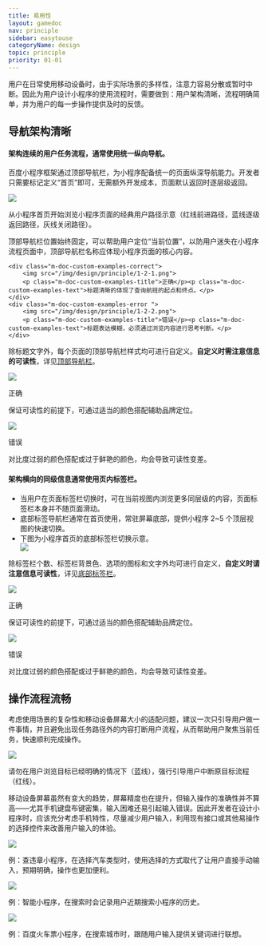 ```yaml
---
title: 易用性
layout: gamedoc
nav: principle
sidebar: easytouse
categoryName: design
topic: principle
priority: 01-01
---
```


用户在日常使用移动设备时，由于实际场景的多样性，注意力容易分散或暂时中断。因此为用户设计小程序的使用流程时，需要做到：用户架构清晰，流程明确简单，并为用户的每一步操作提供及时的反馈。
## 导航架构清晰

#### 架构连续的用户任务流程，通常使用统一纵向导航。
百度小程序框架通过顶部导航栏，为小程序配备统一的页面纵深导航能力。开发者只需要标记定义“首页”即可，无需额外开发成本，页面默认返回时逐层级返回。
	<div class="m-doc-custom-examples-correct">
		<img src="/img/design/principle/1-1.png"><p class="m-doc-custom-examples-text">从小程序首页开始浏览小程序页面的经典用户路径示意（红线前进路径，蓝线逐级返回路径，灰线关闭路径）。</p>
	</div>



顶部导航栏位置始终固定，可以帮助用户定位“当前位置”，以防用户迷失在小程序流程页面中，顶部导航栏名称应体现小程序页面的核心内容。

<div class="m-doc-custom-examples">

	<div class="m-doc-custom-examples-correct">
		<img src="/img/design/principle/1-2-1.png">
		<p class="m-doc-custom-examples-title">正确</p><p class="m-doc-custom-examples-text">标题清晰的体现了查询航班的起点和终点。</p>
	</div>
	<div class="m-doc-custom-examples-error ">
		<img src="/img/design/principle/1-2-2.png">
		<p class="m-doc-custom-examples-title">错误</p><p class="m-doc-custom-examples-text">标题表达模糊，必须通过浏览内容进行思考判断。</p>
	</div>
</div>

除标题文字外，每个页面的顶部导航栏样式均可进行自定义。**自定义时需注意信息的可读性**，详见[顶部导航栏](../../component/topnav/)。
<div class="m-doc-custom-examples">
	<div class="m-doc-custom-examples-correct">
		<img src="/img/design/principle/1-3-1.png">
		<p class="m-doc-custom-examples-title">正确</p><p class="m-doc-custom-examples-text">保证可读性的前提下，可通过适当的颜色搭配辅助品牌定位。</p>
	</div>
	<div class="m-doc-custom-examples-error ">
		<img src="/img/design/principle/1-3-2.png">
		<p class="m-doc-custom-examples-title">错误</p><p class="m-doc-custom-examples-text">对比度过弱的颜色搭配或过于鲜艳的颜色，均会导致可读性变差。</p>
	</div>
</div>

#### 架构横向的同级信息通常使用页内标签栏。
* 当用户在页面标签栏切换时，可在当前视图内浏览更多同层级的内容，页面标签栏本身并不随页面滑动。
* 底部标签导航栏通常在首页使用，常驻屏幕底部，提供小程序 2~5 个顶层视图的快速切换。
* 下图为小程序首页的底部标签栏切换示意。
	<div class="m-doc-custom-examples-correct">
		<img src="/img/design/principle/1-4.png">
	</div>

除标签栏个数、标签栏背景色、选项的图标和文字外均可进行自定义，**自定义时请注意信息可读性**，详见[底部标签栏](../../component/bottomtab)。
<div class="m-doc-custom-examples">
	<div class="m-doc-custom-examples-correct">
		<img src="/img/design/principle/1-5-1.png">
		<p class="m-doc-custom-examples-title">正确</p><p class="m-doc-custom-examples-text">保证可读性的前提下，可通过适当的颜色搭配辅助品牌定位。</p>
	</div>
	<div class="m-doc-custom-examples-error ">
		<img src="/img/design/principle/1-5-2.png">
		<p class="m-doc-custom-examples-title">错误</p><p class="m-doc-custom-examples-text">对比度过弱的颜色搭配或过于鲜艳的颜色，均会导致可读性变差。</p>
	</div>
</div>

## 操作流程流畅
考虑使用场景的复杂性和移动设备屏幕大小的适配问题，建议一次只引导用户做一件事情，并且避免出现任务路径外的内容打断用户流程，从而帮助用户聚焦当前任务，快速顺利完成操作。
<div class="m-doc-custom-examples">
	<div class="m-doc-custom-examples-error">
		<img src="/img/design/principle/1-6.png">
		<p class="m-doc-custom-examples-text">请勿在用户浏览目标已经明确的情况下（蓝线），强行引导用户中断原目标流程（红线）。</p>
	</div>
</div>

移动设备屏幕虽然有变大的趋势，屏幕精度也在提升，但输入操作的准确性并不算高——尤其手机键盘布键密集，输入困难还易引起输入错误。因此开发者在设计小程序时，应该充分考虑手机特性，尽量减少用户输入，利用现有接口或其他易操作的选择控件来改善用户输入的体验。

<div class="m-doc-custom-examples-correct">
	<img src="/img/design/principle/1-8.png"><p class="m-doc-custom-examples-text">例：查违章小程序，在选择汽车类型时，使用选择的方式取代了让用户直接手动输入，预期明确，操作也更加便利。</p>
</div>

<div class="m-doc-custom-examples">
	<div class="m-doc-custom-examples-correct">
		<img src="/img/design/principle/1-9-1.png"><p class="m-doc-custom-examples-text">例：智能小程序，在搜索时会记录用户近期搜索小程序的历史。</p>
	</div>
		<div class="m-doc-custom-examples-correct">
		<img src="/img/design/principle/1-9-2.png"><p class="m-doc-custom-examples-text">例：百度火车票小程序，在搜索城市时，跟随用户输入提供关键词进行联想。</p>
	</div>
</div>
</div>

